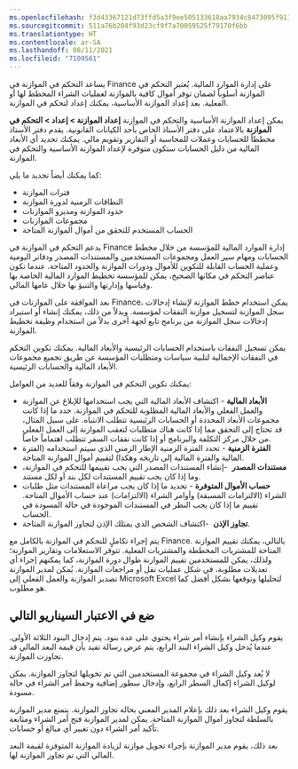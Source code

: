 ```yaml
---
ms.openlocfilehash: f3d43367121d73ffd5a3f9ee505133618aa7934c8473095f9119113917f4eb12
ms.sourcegitcommit: 511a76b204f93d23cf9f7a70059525f79170f6bb
ms.translationtype: HT
ms.contentlocale: ar-SA
ms.lasthandoff: 08/11/2021
ms.locfileid: "7109561"
---
```

يساعد التحكم في الموازنة في Finance على إدارة الموارد المالية. يُعتبر التحكم في الموازنة أسلوباً لضمان توفر أموال كافية بالموازنة لعمليات الشراء المخطط لها أو الفعلية. بعد إعداد الموازنة الأساسية، يمكنك إعداد لتحكم في الموازنة.

يمكن إعداد الموازنة الأساسية والتحكم في الموازنة **إعداد الموازنة > إعداد > التحكم في الموازنة** بالاعتماد على دفتر الأستاذ الخاص بأحد الكيانات القانونية. يقدم دفتر الأستاذ مخططاً للحسابات وعملات للمحاسبة أو التقارير‬ وتقويم مالي. يمكنك تحديد أي الأبعاد المالية من دليل الحسابات ستكون متوفرة لإعداد الموازنة الأساسية والتحكم في الموازنة.

كما يمكنك أيضاً تحديد ما يلي:

-   فترات الموازنة
-   النطاقات الزمنية لدورة الموازنة
-   حدود الموازنة ومديرو الموازنات
-   مجموعات الموازنات
-   الحساب المستخدم للتحقق من أموال الموازنة المتاحة

يدعم التحكم في الموازنة في Finance إدارة الموارد المالية للمؤسسة من خلال مخطط الحسابات ومهام سير العمل ومجموعات المستخدمين والمستندات المصدر ودفاتر اليومية وعملية الحساب القابلة للتكوين للأموال ودورات الموازنة والحدود المتاحة. عندما تكون عناصر التحكم في مكانها الصحيح، يمكن للمؤسسة تخطيط الموارد المالية الخاصة بها وقياسها وإدارتها والتنبؤ بها خلال عامها المالي.

بعد الموافقة على الموازنات في Finance، يمكن استخدام خطط الموازنة لإنشاء إدخالات سجل الموازنة لتسجيل موازنة النفقات لمؤسسة. وبدلاً من ذلك، يمكنك إنشاء أو استيراد إدخالات سجل الموازنة من برنامج تابع لجهة أخرى بدلاً من استخدام وظيفة تخطيط الموازنة.

يمكن تسجيل النفقات باستخدام الحسابات الرئيسية والأبعاد المالية. يمكنك تكوين التحكم في النفقات الإجمالية لتلبية سياسات ومتطلبات المؤسسة عن طريق تجميع مجموعات الأبعاد المالية والحسابات الرئيسية.

يمكنك تكوين التحكم في الموازنة وفقاً للعديد من العوامل:

-   **الأبعاد المالية** - اكتشاف الأبعاد المالية التي يجب استخدامها للإبلاغ عن الموازنة والعمل الفعلي والأبعاد المالية المطلوبة للتحكم في الموازنة. حدد ما إذا كانت مجموعات الأبعاد المحددة أو الحسابات الرئيسية تتطلب الانتباه. على سبيل المثال، قد تحتاج إلى التحقق مما إذا كانت هناك متطلبات لتعقب الموازنة إلى العمل الفعلي من خلال مركز التكلفة والبرنامج أو إذا كانت نفقات السفر تتطلب اهتماماً خاصاً.
-   **الفترة الزمنية** - تحدد الفترة الزمنية الإطار الزمني الذي سيتم استخدامه (الفترة المالية والفترة المالية إلى تاريخه وهكذا) لتقييم أموال الموازنة المتاحة.
-   **مستندات المصدر**  -إنشاء المستندات المصدر التي يجب تقييمها للتحكم في الموازنة، وما إذا كان يجب تقييم المستندات لكل بند أو لكل مستند.
-   **حساب الأموال المتوفرة** - تحديد ما إذا كان يجب مراعاة المستندات مثل طلبات الشراء (الالتزامات المسبقة) وأوامر الشراء (الالتزامات) عند حساب الأموال المتاحة. تقييم ما إذا كان يجب النظر في المستندات الموجودة في حالة المسودة في الحساب.
-   **تجاوز الإذن**  -اكتشاف الشخص الذي يمتلك الإذن لتجاوز الموازنة المتاحة.

يتم إجراء تكاملٍ للتحكم في الموازنة بالكامل مع Finance.
بالتالي، يمكنك تقييم الموازنة المتاحة للمشتريات المخططة والمشتريات الفعلية. تتوفر الاستعلامات وتقارير الموازنة؛ ولذلك، يمكن للمستخدمين تقييم الموازنة طوال دورة الموازنة، كما يمكنهم إجراء أي تعديلات مطلوبة، في شكل عمليات نقل أو مراجعات الموازنة. يُمكن لمدير الموازنة تصدير الموازنة والعمل الفعلي إلى Microsoft Excel لتحليلها وتوقعها بشكل أفضل كما هو مطلوب.

## <a name="consider-the-following-scenario"></a>ضع في الاعتبار السيناريو التالي

يقوم وكيل الشراء بإنشاء أمر شراء يحتوي على عدة بنود. يتم إدخال البنود الثلاثة الأولى. عندما يُدخل وكيل الشراء البند الرابع، يتم عرض رسالة تفيد بأن قيمة البعد المالي قد تجاوزت الموازنة.

لا يُعد وكيل الشراء في مجموعة المستخدمين التي تم تخويلها لتجاوز الموازنة. يمكن لوكيل الشراء إكمال السطر الرابع، وإدخال سطور إضافية وحفظ أمر الشراء في حالة مسودة.

يقوم وكيل الشراء بعد ذلك بإعلام المدير المعني بحالة تجاوز الموازنة. يتمتع مدير الموازنة بالسلطة لتجاوز أموال الموازنة المتاحة. يمكن لمدير الموازنة فتح أمر الشراء ومتابعة تأكيد أمر الشراء دون تغيير أي مبالغ أو حسابات.

بعد ذلك، يقوم مدير الموازنة بإجراء تحويل موازنة لزيادة الموازنة المتوفرة لقيمة البعد المالي التي تم تجاوز الموازنة لها.
